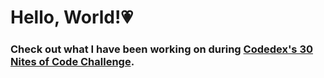 # Hello, World!💗

### Check out what I have been working on during **[Codedex's 30 Nites of Code Challenge](https://www.codedex.io/@heidyexe/30-nites-of-code)**.
